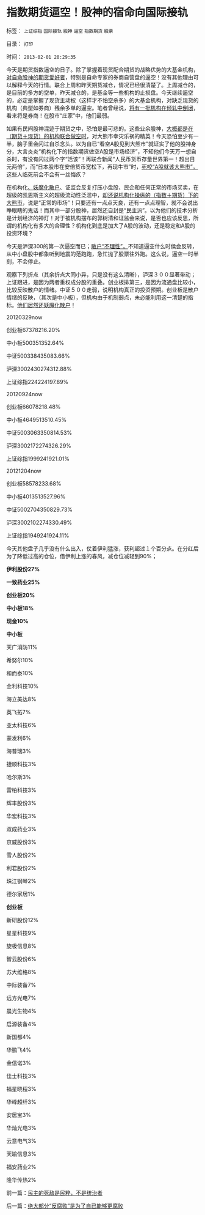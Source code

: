 # 指数期货逼空！股神的宿命向国际接轨

标签： `上证综指` `国际接轨` `股神` `逼空` `指数期货` `股票` 

目录： `打印`

时间： `2013-02-01 20:29:35`

今天是期货指数逼空的日子。除了掌握着现货配合期货的战略优势的大基金机构，[对自命股神的期货爱好者](../../../2012/3/29/期货指数是机构化操纵出大熊市的祸根；.md)，特别是自命专家的券商自营盘的逼空！没有其他理由可以解释今天的行情。联合上周和昨天期货减仓，情况已经很清楚了。上周减仓的，是目前的多方的空单，昨天减仓的，是基金等一些机构的止损盘。今天继续逼空的，必定是掌握了现货主动权（这样才不怕空杀多）的大基金机构，对缺乏现货的机构（典型如券商）残余多单的逼空。笔者曾经说，[将有一批机构在倾轧中倒闭](http://blog.sina.com.cn/u/5563a64d010009u3)，看来将是券商！在股市“庄家”中，他们最弱。

如果有民间股神混迹于期货之中，恐怕是最可悲的。这些业余股神，[大概都是在（期货＋现货）的机构联合做空时](../../../2012/12/11/基金年末砸盘是基金经理自利的理性行为.md)，对大熊市幸灾乐祸的精英！今天恐怕至少有一半，脑子里会闪过自杀念头。以为自已“看空A股见到大熊市”就证实了他的股神身分，大言炎炎“机构化下的指数期货做空A股是市场经济”，不知他们今天万一想自杀时，有没有闪过两个字“活该”！再联合新闻“人民币货币存量世界第一！超出日元两倍”，而“日本股市在安倍货币宽松下，再现牛市”时，[死咬“A股就该大熊市”，](../../../2012/8/28/损人不利已的愚暴贱民.md)这些人临死前会不会有一丝悔疚？

在机构化[、妖魔化散户](../../../2012/11/27/指数期货证伪了对散户的妖魔化之“散户市”.md)、证监会反复打压小盘股、民企和任何正常的市场买卖，在超级的凯恩斯主义的超级流动性泛滥中，[却还说机构化操纵的（指数＋期货）下的大熊市](../../../2012/10/15/基金在“现货＋期货”中的倾轧，证监会对大熊市负主要责任.md)，说是“正常的市场”！只要还有一点点天良，还有一点点理智，就不会说出睁眼瞎的鬼话！而其中一部分股神，居然还自封是“民主派”。以为他们的技术分析是计划经济的神灯！对于被机构摆布的郭树清和证监会来说，是否也应该反思，所谓的机构化有多大的合理性？机构化到底是加大了A股的波动，还是稳定和A股的投资环境？

今天是沪深300的第一次逼空而已；[散户“不理性”，](../../../2008/1/16/基金的投资水平不及散户.md)不知道逼空什么时侯会反转，从中小盘股中都象听到地震的范跑跑，急忙抛了股票往外跑。这么说，逼空一时半刻，不会停止。

观察下列折点（其余折点大同小异，只是没有这么清晰），沪深３００显著带动；上证跟进，是因为两者重权成分股的重叠。创业板排第三，是因为流通盘比较小，比较反映散户的情绪。中证５００走弱，说明机构真正的投资预期。创业板是散户情绪的反映，（其次是中小板），但机构由于机制弱点，未必能利用这一清楚的指标。[他们居然还妖魔化散户](../../../2012/11/28/“机构化”难道是让基金代替政府，向中国人分红？.md)！

20120329now

创业板67378216.20%

中小板500351352.64%

中证500338435083.66%

沪深3002430274312.88%

上证综指224224197.89%

20120924now

创业板66078218.48%

中小板4649513510.45%

中证5003063350814.53%

沪深3002172274326.29%

上证综指1999241921.01%

20121204now

创业板58578233.68%

中小板4013513527.96%

中证5002704350829.73%

沪深3002102274330.49%

上证综指1949241924.11%

今天其他盘子几乎没有什么出入，仗着伊利猛涨，获利超过１个百分点。在分红后为了降低过高的仓位，借伊利上涨的春风，减仓位减轻到90%；

**伊利股份27%**

**一致药业25%**

**创业板20%**

**中小板18%**

**现金10%**

**中小板**

天广消防11%

希努尔10%

和而泰10%

金利科技10%

海立美达8%

英飞拓7%

亚太科技6%

蒙发利6%

海普瑞3%

捷顺科技3%

哈尔斯3%

雷柏科技3%

辉丰股份3%

华宏科技3%

双成药业3%

京威股份3%

雪人股份2%

利君股份2%

珠江钢琴2%

德尔家居1%

**创业板**

新研股份12%

星星科技9%

旋极信息8%

智云股份6%

苏大维格8%

中际装备7%

远方光电7%

晨光生物4%

启源装备4%

新国都4%

华鹏飞4%

金信诺3%

佳士科技3%

福星晓程3%

华峰超纤3%

安居宝3%

华灿光电3%

云意电气3%

天喻信息3%

福安药业2%

隆华传热2%



前一篇：[民主的死敌是民粹，不是统治者](../../../2013/2/1/民主的死敌是民粹，不是统治者.md)

后一篇：[绝大部分“反腐败”是为了自已能够更腐败](../../../2013/2/2/绝大部分“反腐败”是为了自已能够更腐败.md)